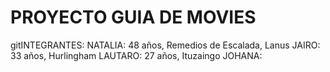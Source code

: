 # PROYECTO GUIA DE MOVIES
 gitINTEGRANTES: 
 NATALIA: 48 años, Remedios de Escalada, Lanus
 JAIRO: 33 años, Hurlingham
 LAUTARO: 27 años, Ituzaingo
 JOHANA:
 